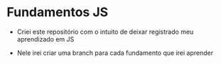 # Fundamentos JS

- Criei este repositório com o intuito de deixar registrado meu aprendizado em JS

- Nele irei criar uma branch para cada fundamento que irei aprender
